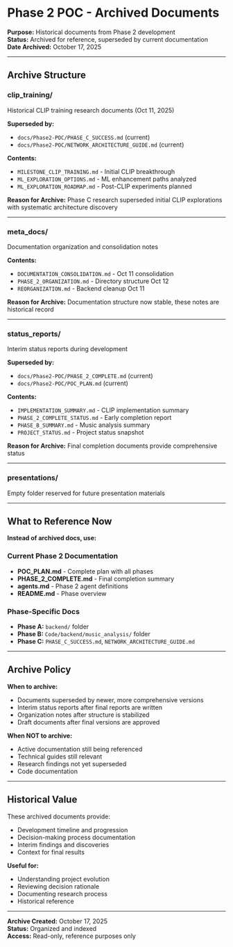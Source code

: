# Phase 2 POC - Archived Documents

**Purpose:** Historical documents from Phase 2 development  
**Status:** Archived for reference, superseded by current documentation  
**Date Archived:** October 17, 2025

---

## Archive Structure

### clip_training/
Historical CLIP training research documents (Oct 11, 2025)

**Superseded by:**
- `docs/Phase2-POC/PHASE_C_SUCCESS.md` (current)
- `docs/Phase2-POC/NETWORK_ARCHITECTURE_GUIDE.md` (current)

**Contents:**
- `MILESTONE_CLIP_TRAINING.md` - Initial CLIP breakthrough
- `ML_EXPLORATION_OPTIONS.md` - ML enhancement paths analyzed
- `ML_EXPLORATION_ROADMAP.md` - Post-CLIP experiments planned

**Reason for Archive:** Phase C research superseded initial CLIP explorations with systematic architecture discovery

---

### meta_docs/
Documentation organization and consolidation notes

**Contents:**
- `DOCUMENTATION_CONSOLIDATION.md` - Oct 11 consolidation
- `PHASE_2_ORGANIZATION.md` - Directory structure Oct 12
- `REORGANIZATION.md` - Backend cleanup Oct 11

**Reason for Archive:** Documentation structure now stable, these notes are historical record

---

### status_reports/
Interim status reports during development

**Superseded by:**
- `docs/Phase2-POC/PHASE_2_COMPLETE.md` (current)
- `docs/Phase2-POC/POC_PLAN.md` (current)

**Contents:**
- `IMPLEMENTATION_SUMMARY.md` - CLIP implementation summary
- `PHASE_2_COMPLETE_STATUS.md` - Early completion report
- `PHASE_B_SUMMARY.md` - Music analysis summary
- `PROJECT_STATUS.md` - Project status snapshot

**Reason for Archive:** Final completion documents provide comprehensive status

---

### presentations/
Empty folder reserved for future presentation materials

---

## What to Reference Now

**Instead of archived docs, use:**

### Current Phase 2 Documentation
- **POC_PLAN.md** - Complete plan with all phases
- **PHASE_2_COMPLETE.md** - Final completion summary
- **agents.md** - Phase 2 agent definitions
- **README.md** - Phase overview

### Phase-Specific Docs
- **Phase A:** `backend/` folder
- **Phase B:** `Code/backend/music_analysis/` folder  
- **Phase C:** `PHASE_C_SUCCESS.md`, `NETWORK_ARCHITECTURE_GUIDE.md`

---

## Archive Policy

**When to archive:**
- Documents superseded by newer, more comprehensive versions
- Interim status reports after final reports are written
- Organization notes after structure is stabilized
- Draft documents after final versions are approved

**When NOT to archive:**
- Active documentation still being referenced
- Technical guides still relevant
- Research findings not yet superseded
- Code documentation

---

## Historical Value

These archived documents provide:
- Development timeline and progression
- Decision-making process documentation
- Interim findings and discoveries
- Context for final results

**Useful for:**
- Understanding project evolution
- Reviewing decision rationale
- Documenting research process
- Historical reference

---

**Archive Created:** October 17, 2025  
**Status:** Organized and indexed  
**Access:** Read-only, reference purposes only

